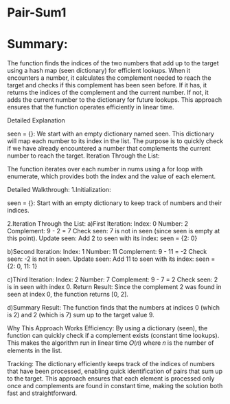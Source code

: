 # Pair-Sum1
# Summary: 
The function finds the indices of the two numbers that add up to the target using a hash map (seen dictionary) for efficient lookups. When it encounters a number, it calculates the complement needed to reach the target and checks if this complement has been seen before. If it has, it returns the indices of the complement and the current number. If not, it adds the current number to the dictionary for future lookups. This approach ensures that the function operates efficiently in linear time.


Detailed Explanation

seen = {}: We start with an empty dictionary named seen. This dictionary will map each number to its index in the list. The purpose is to quickly check if we have already encountered a number that complements the current number to reach the target.
Iteration Through the List:

The function iterates over each number in nums using a for loop with enumerate, which provides both the index and the value of each element.


Detailed Walkthrough:
1.Initialization:

seen = {}: Start with an empty dictionary to keep track of numbers and their indices.

2.Iteration Through the List:
  a)First Iteration:
  Index: 0
  Number: 2
  Complement: 9 - 2 = 7
  Check seen:
  7 is not in seen (since seen is empty at this point).
  Update seen:
  Add 2 to seen with its index: seen = {2: 0}

  b)Second Iteration:
  Index: 1
  Number: 11
  Complement: 9 - 11 = -2
  Check seen:
  -2 is not in seen.
  Update seen:
  Add 11 to seen with its index: seen = {2: 0, 11: 1}

  c)Third Iteration:
  Index: 2
  Number: 7
  Complement: 9 - 7 = 2
  Check seen:
  2 is in seen with index 0.
  Return Result:
  Since the complement 2 was found in seen at index 0, the function returns [0, 2].

  d)Summary
  Result: The function finds that the numbers at indices 0 (which is 2) and 2 (which is 7) sum up to the target value 9.


Why This Approach Works
  Efficiency: By using a dictionary (seen), the function can quickly check if a complement exists (constant time lookups). This makes the algorithm run in linear time 𝑂(𝑛)
  where 𝑛 is the number of elements in the list.
  
  Tracking: The dictionary efficiently keeps track of the indices of numbers that have been processed, enabling quick identification of pairs that sum up to the target.
  This approach ensures that each element is processed only once and complements are found in constant time, making the solution both fast and straightforward.
